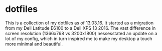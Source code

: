 # dotfiles

This is a collection of my dotfiles as of 13.03.16.
It started as a migration from my Dell Latitude E6100 to a Dell XPS 13 2016. The vast difference in screen resolution (1366x768 vs 3200x1800) nessesstated an update on a lot of my config, which in turn inspired me to make my desktop a touch more minimal and beautiful.
